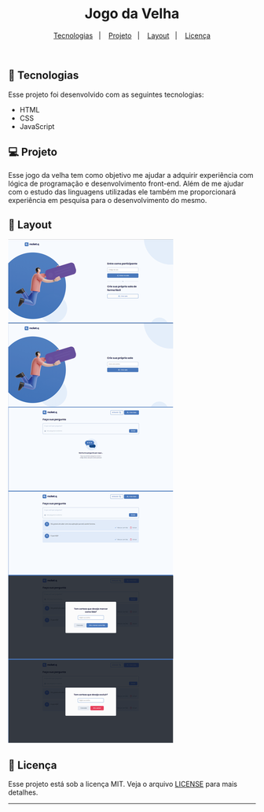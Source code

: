 <h1 align="center">Jogo da Velha</h1>

<p align="center">
  <a href="#-tecnologias">Tecnologias</a>&nbsp;&nbsp;&nbsp;|&nbsp;&nbsp;&nbsp;
  <a href="#-projeto">Projeto</a>&nbsp;&nbsp;&nbsp;|&nbsp;&nbsp;&nbsp;
  <a href="#-layout">Layout</a>&nbsp;&nbsp;&nbsp;|&nbsp;&nbsp;&nbsp;
  <a href="#memo-licença">Licença</a>
</p>

<img src="">

## 🚀 Tecnologias <a name="-tecnologias"></a>

Esse projeto foi desenvolvido com as seguintes tecnologias:

- HTML
- CSS
- JavaScript

## 💻 Projeto <a name="-projeto"></a>

Esse jogo da velha tem como objetivo me ajudar a adquirir experiência com lógica de programação e desenvolvimento front-end. Além de me ajudar com o estudo das linguagens utilizadas ele também me proporcionará experiência em pesquisa para o desenvolvimento do mesmo.

## 🔖 Layout <a name="-layout"></a>

<img src="https://github.com/adlagomes/Roquet.Q-NWL-Together/blob/main/layout.png">

## :memo: Licença <a name="memo-licença"></a>

Esse projeto está sob a licença MIT. Veja o arquivo [LICENSE](https://github.com/adlagomes/Roquet.Q-NWL-Together/blob/main/LICENSE) para mais detalhes.

---

